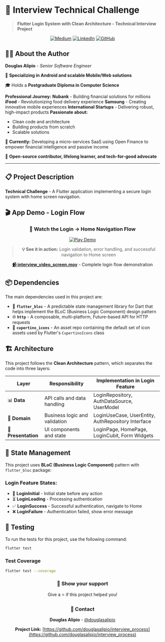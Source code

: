 # 🚀 Interview Technical Challenge

> **Flutter Login System with Clean Architecture - Technical Interview Project**

<div align="center">

[![Medium](https://img.shields.io/badge/Medium-@douglasalipio-12100E?style=for-the-badge&logo=medium&logoColor=white)](https://medium.com/@douglasalipio)
[![LinkedIn](https://img.shields.io/badge/LinkedIn-douglasalipio-0077B5?style=for-the-badge&logo=linkedin&logoColor=white)](https://www.linkedin.com/in/douglasalipio/)
[![GitHub](https://img.shields.io/badge/GitHub-douglasalipio-181717?style=for-the-badge&logo=github&logoColor=white)](https://github.com/douglasalipio)

</div>

## 👨‍💻 About the Author

**Douglas Alipio** - *Senior Software Engineer*

🎯 **Specializing in Android and scalable Mobile/Web solutions**

🎓 Holds a **Postgraduate Diploma in Computer Science**

 **Professional Journey:**
**Nubank** - Building financial solutions for millions
**iFood** - Revolutionizing food delivery experience
**Samsung** - Creating innovative mobile experiences
**International Startups** - Delivering robust, high-impact products
 **Passionate about:**
- Clean code and architecture
- Building products from scratch
- Scalable solutions

🔭 **Currently:** Developing a micro-services SaaS using Open Finance to empower financial intelligence and passive income

🌟 **Open-source contributor, lifelong learner, and tech-for-good advocate**

---

## 📋 Project Description

**Technical Challenge** - A Flutter application implementing a secure login system with home screen navigation.

## 🎬 App Demo - Login Flow

<div align="center">

### 📱 Watch the Login → Home Navigation Flow

<a href="./interview_video_screen.mov">
  <img src="https://img.shields.io/badge/▶️_PLAY_DEMO-FF0000?style=for-the-badge&logo=youtube&logoColor=white" alt="Play Demo" />
</a>

> **💡 See it in action:** Login validation, error handling, and successful navigation to Home screen

**[📹 interview_video_screen.mov](./interview_video_screen.mov)** - Complete login flow demonstration

</div>

## 📦 Dependencies

The main dependencies used in this project are:

- 🔄 **`flutter_bloc`** - A predictable state management library for Dart that helps implement the BLoC (Business Logic Component) design pattern
- 🌐 **`http`** - A composable, multi-platform, Future-based API for HTTP requests
- 🎨 **`cupertino_icons`** - An asset repo containing the default set of icon assets used by Flutter's `CupertinoIcons` class

## 🏗️ Architecture

This project follows the **Clean Architecture** pattern, which separates the code into three layers:

| Layer | Responsibility | Implementation in Login Feature |
|-------|---------------|------------|
| 📊 **Data** | API calls and data handling | LoginRepository, AuthDataSource, UserModel |
| 💼 **Domain** | Business logic and validation | LoginUseCase, UserEntity, AuthRepository Interface |
| 🎨 **Presentation** | UI components and state | LoginPage, HomePage, LoginCubit, Form Widgets |

## 🎯 State Management

This project uses **BLoC (Business Logic Component)** pattern with `flutter_bloc` package:

### Login Feature States:
- 🔄 **LoginInitial** - Initial state before any action
- ⏳ **LoginLoading** - Processing authentication
- ✅ **LoginSuccess** - Successful authentication, navigate to Home
- ❌ **LoginFailure** - Authentication failed, show error message

## 🧪 Testing

To run the tests for this project, use the following command:

```sh
flutter test
```

### Test Coverage
```sh
flutter test --coverage
```
<div align="center">

### 🌟 Show your support

Give a ⭐️ if this project helped you!

### 📧 Contact

**Douglas Alipio** - [@douglasalipio](https://github.com/douglasalipio)

**Project Link:** [https://github.com/douglasalipio/interview_process](https://github.com/douglasalipio/interview_process)

</div>
